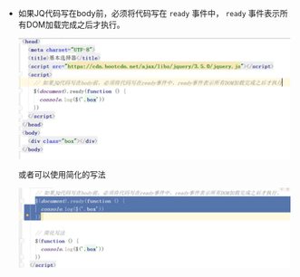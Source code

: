 + 如果JQ代码写在body前，必须将代码写在 `ready` 事件中， `ready` 事件表示所有DOM加载完成之后才执行。

  ![image-20210305184305065](https://raw.githubusercontent.com/smallzhong/picgo-pic-bed/master/image-20210305184305065.png)

  或者可以使用简化的写法

  ![image-20210305184558235](https://raw.githubusercontent.com/smallzhong/picgo-pic-bed/master/image-20210305184558235.png)